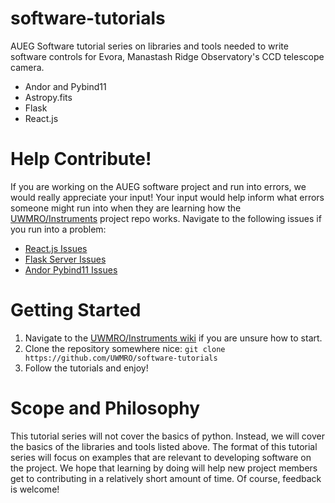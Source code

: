 # software-tutorials
AUEG Software tutorial series on libraries and tools needed to write software controls for Evora, Manastash Ridge Observatory's CCD telescope camera.

- Andor and Pybind11
- Astropy.fits
- Flask
- React.js

# Help Contribute!
If you are working on the AUEG software project and run into errors, we would really appreciate your input! Your input would help inform what errors someone might run into when they are learning how the [UWMRO/Instruments](https://github.com/UWMRO/Instruments/) project repo works. Navigate to the following issues if you run into a problem:

- [React.js Issues](https://github.com/UWMRO/Instruments/issues/66)
- [Flask Server Issues](https://github.com/UWMRO/Instruments/issues/65)
- [Andor Pybind11 Issues](https://github.com/UWMRO/Instruments/issues/64)

# Getting Started
1. Navigate to the [UWMRO/Instruments wiki](https://github.com/UWMRO/Instruments/wiki) if you are unsure how to start.
2. Clone the repository somewhere nice: `git clone https://github.com/UWMRO/software-tutorials`
3. Follow the tutorials and enjoy!

# Scope and Philosophy
This tutorial series will not cover the basics of python. Instead, we will cover the basics of the libraries and tools listed above. The format of this tutorial series will focus on examples that are relevant to developing software on the project. We hope that learning by doing will help new project members get to contributing in a relatively short amount of time. Of course, feedback is welcome!
